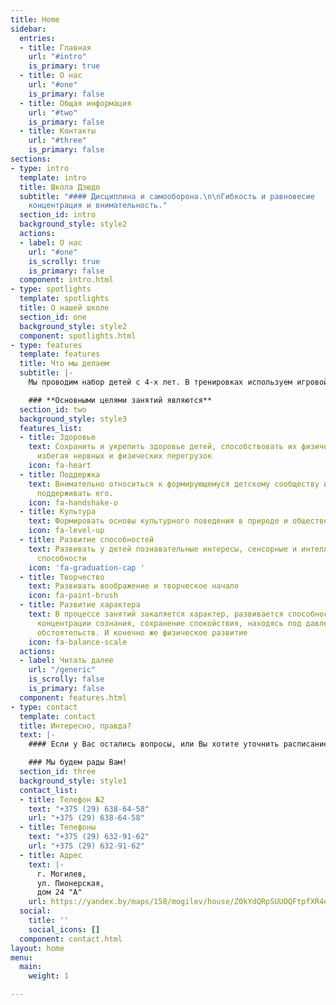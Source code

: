 ```yaml
---
title: Home
sidebar:
  entries:
  - title: Главная
    url: "#intro"
    is_primary: true
  - title: О нас
    url: "#one"
    is_primary: false
  - title: Общая информация
    url: "#two"
    is_primary: false
  - title: Контакты
    url: "#three"
    is_primary: false
sections:
- type: intro
  template: intro
  title: Школа Дзюдо
  subtitle: "#### Дисциплина и самооборона.\n\nГибкость и равновесие   \nСамосознание,
    концентрация и внимательность."
  section_id: intro
  background_style: style2
  actions:
  - label: О нас
    url: "#one"
    is_scrolly: true
    is_primary: false
  component: intro.html
- type: spotlights
  template: spotlights
  title: О нашей школе
  section_id: one
  background_style: style2
  component: spotlights.html
- type: features
  template: features
  title: Что мы делаем
  subtitle: |-
    Мы проводим набор детей с 4-х лет. В тренировках используем игровой метод. Напольное покрытие– татами (мягкое покрытие) на котором можно безболезненно кувыркаться, ползать и падать. Для каждого возраста у нас разработана специальная программа тренировок. Таким образом, мы обеспечиваем индивидуальный подход.

    ### **Основными целями занятий являются**
  section_id: two
  background_style: style3
  features_list:
  - title: Здоровье
    text: Сохранить и укрепить здоровье детей, способствовать их физическому развитию,
      избегая нервных и физических перегрузок
    icon: fa-heart
  - title: Поддержка
    text: Внимательно относиться к формирующемуся детскому сообществу и терпеливо
      поддерживать его.
    icon: fa-handshake-o
  - title: Культура
    text: Формировать основы культурного поведения в природе и обществе
    icon: fa-level-up
  - title: Развитие способностей
    text: Развивать у детей познавательные интересы, сенсорные и интеллектуальные
      способности
    icon: 'fa-graduation-cap '
  - title: Творчество
    text: Развивать воображение и творческое начало
    icon: fa-paint-brush
  - title: Развитие характера
    text: В процессе занятий закаляется характер, развивается способность к лучшей
      концентрации сознания, сохранение спокойствия, находясь под давлением любых
      обстоятельств. И конечно же физическое развитие
    icon: fa-balance-scale
  actions:
  - label: Читать далее
    url: "/generic"
    is_scrolly: false
    is_primary: false
  component: features.html
- type: contact
  template: contact
  title: Интересно, правда?
  text: |-
    #### Если у Вас остались вопросы, или Вы хотите уточнить расписание занятий и наличие вакансий в группах, ответы на вопросы вы можете найти на сайте, либо связавшись с нами.

    ### Мы будем рады Вам!
  section_id: three
  background_style: style1
  contact_list:
  - title: Телефон №2
    text: "+375 (29) 638-64-58"
    url: "+375 (29) 638-64-58"
  - title: Телефоны
    text: "+375 (29) 632-91-62"
    url: "+375 (29) 632-91-62"
  - title: Адрес
    text: |-
      г. Могилев,
      ул. Пионерская,
      дом 24 "А"
    url: https://yandex.by/maps/158/mogilev/house/Z0kYdQRpSUUOQFtpfXR4eH1hZg==/?ll=30.339009%2C53.899122&sll=30.330654%2C53.894548&sspn=0.493011%2C0.165675&z=17.03
  social:
    title: ''
    social_icons: []
  component: contact.html
layout: home
menu:
  main:
    weight: 1

---
```

